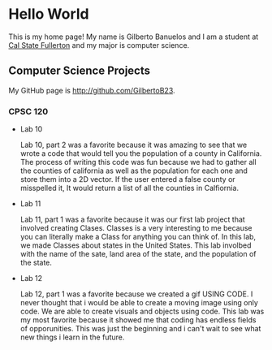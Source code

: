 # Hello World

This is my home page! My name is Gilberto Banuelos and I am a student at [Cal State Fullerton](http://www.fullerton.edu/) and my major is computer science.

## Computer Science Projects

My GitHub page is http://github.com/GilbertoB23.

### CPSC 120

* Lab 10

    Lab 10, part 2 was a favorite because it was amazing to see that we wrote a code that would tell you the population of a county in California. The process of writing this code was fun because we had to gather all the counties of california as well as the population for each one and store them into a 2D vector. If the user entered a false county or misspelled it, It would return a list of all the counties in Calfiornia. 

* Lab 11

    Lab 11, part 1 was a favorite because it was our first lab project that involved creating Clases. Classes is a very interesting to me because you can literally make a Class for anything you can think of. In this lab, we made Classes about states in the United States. This lab involbed with the name of the sate, land area of the state, and the population of the state. 

* Lab 12

    Lab 12, part 1 was a favorite because we created a gif USING CODE. I never thought that i would be able to create a moving image using only code. We are able to create visuals and objects using code. This lab was my most favorite because it showed me that coding has endless fields of opporunities. This was just the beginning and i can't wait to see what new things i learn in the future. 